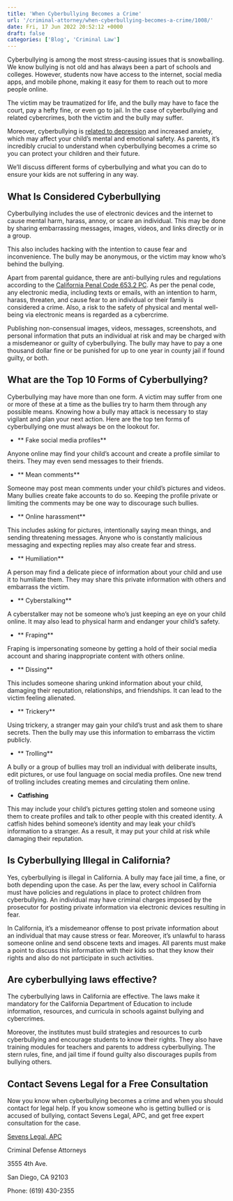 ```yaml
---
title: 'When Cyberbullying Becomes a Crime'
url: '/criminal-attorney/when-cyberbullying-becomes-a-crime/1008/'
date: Fri, 17 Jun 2022 20:52:12 +0000
draft: false
categories: ['Blog', 'Criminal Law']
---
```


Cyberbullying is among the most stress-causing issues that is snowballing. We know bullying is not old and has always been a part of schools and colleges. However, students now have access to the internet, social media apps, and mobile phone, making it easy for them to reach out to more people online. 

The victim may be traumatized for life, and the bully may have to face the court, pay a hefty fine, or even go to jail. In the case of cyberbullying and related cybercrimes, both the victim and the bully may suffer.

Moreover, cyberbullying is [related to depression](https://www.sciencedirect.com/science/article/abs/pii/S0165178121004947) and increased anxiety, which may affect your child’s mental and emotional safety. As parents, it’s incredibly crucial to understand when cyberbullying becomes a crime so you can protect your children and their future. 

We’ll discuss different forms of cyberbullying and what you can do to ensure your kids are not suffering in any way. 

What Is Considered Cyberbullying
--------------------------------

Cyberbullying includes the use of electronic devices and the internet to cause mental harm, harass, annoy, or scare an individual. This may be done by sharing embarrassing messages, images, videos, and links directly or in a group. 

This also includes hacking with the intention to cause fear and inconvenience. The bully may be anonymous, or the victim may know who’s behind the bullying.

Apart from parental guidance, there are anti-bullying rules and regulations according to the [California Penal Code 653.2 PC](https://leginfo.legislature.ca.gov/faces/codes_displaySection.xhtml?lawCode=PEN&sectionNum=653.2). As per the penal code, any electronic media, including texts or emails, with an intention to harm, harass, threaten, and cause fear to an individual or their family is considered a crime. Also, a risk to the safety of physical and mental well-being via electronic means is regarded as a cybercrime. 

Publishing non-consensual images, videos, messages, screenshots, and personal information that puts an individual at risk and may be charged with a misdemeanor or guilty of cyberbullying. The bully may have to pay a one thousand dollar fine or be punished for up to one year in county jail if found guilty, or both. 

What are the Top 10 Forms of Cyberbullying?
-------------------------------------------

Cyberbullying may have more than one form. A victim may suffer from one or more of these at a time as the bullies try to harm them through any possible means. Knowing how a bully may attack is necessary to stay vigilant and plan your next action. Here are the top ten forms of cyberbullying one must always be on the lookout for.

*   ** Fake social media profiles**

Anyone online may find your child’s account and create a profile similar to theirs. They may even send messages to their friends.

*   ** Mean comments**

Someone may post mean comments under your child’s pictures and videos. Many bullies create fake accounts to do so. Keeping the profile private or limiting the comments may be one way to discourage such bullies. 

*   ** Online harassment**

This includes asking for pictures, intentionally saying mean things, and sending threatening messages. Anyone who is constantly malicious messaging and expecting replies may also create fear and stress. 

*   ** Humiliation**

A person may find a delicate piece of information about your child and use it to humiliate them. They may share this private information with others and embarrass the victim.

*   ** Cyberstalking**

A cyberstalker may not be someone who’s just keeping an eye on your child online. It may also lead to physical harm and endanger your child’s safety.

*   ** Fraping**

Fraping is impersonating someone by getting a hold of their social media account and sharing inappropriate content with others online. 

*   ** Dissing**

This includes someone sharing unkind information about your child, damaging their reputation, relationships, and friendships. It can lead to the victim feeling alienated. 

*   ** Trickery**

Using trickery, a stranger may gain your child’s trust and ask them to share secrets. Then the bully may use this information to embarrass the victim publicly. 

*   ** Trolling**

A bully or a group of bullies may troll an individual with deliberate insults, edit pictures, or use foul language on social media profiles. One new trend of trolling includes creating memes and circulating them online. 

*   **Catfishing**

This may include your child’s pictures getting stolen and someone using them to create profiles and talk to other people with this created identity. A catfish hides behind someone’s identity and may leak your child’s information to a stranger. As a result, it may put your child at risk while damaging their reputation. 

Is Cyberbullying Illegal in California?
---------------------------------------

Yes, cyberbullying is illegal in California. A bully may face jail time, a fine, or both depending upon the case. As per the law, every school in California must have policies and regulations in place to protect children from cyberbullying. An individual may have criminal charges imposed by the prosecutor for posting private information via electronic devices resulting in fear.

In California, it’s a misdemeanor offense to post private information about an individual that may cause stress or fear. Moreover, it’s unlawful to harass someone online and send obscene texts and images. All parents must make a point to discuss this information with their kids so that they know their rights and also do not participate in such activities. 

Are cyberbullying laws effective?
---------------------------------

The cyberbullying laws in California are effective. The laws make it mandatory for the California Department of Education to include information, resources, and curricula in schools against bullying and cybercrimes. 

Moreover, the institutes must build strategies and resources to curb cyberbullying and encourage students to know their rights. They also have training modules for teachers and parents to address cyberbullying. The stern rules, fine, and jail time if found guilty also discourages pupils from bullying others.

Contact Sevens Legal for a Free Consultation
--------------------------------------------

Now you know when cyberbullying becomes a crime and when you should contact for legal help. If you know someone who is getting bullied or is accused of bullying, contact Sevens Legal, APC, and get free expert consultation for the case. 

[Sevens Legal, APC](https://www.sevenslegal.com/)

Criminal Defense Attorneys

3555 4th Ave.

San Diego, CA 92103

Phone: (619) 430-2355